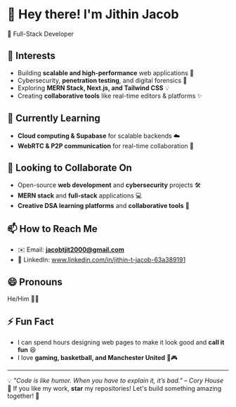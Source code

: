 # 👋 Hey there! I'm Jithin Jacob 

🚀 Full-Stack Developer

## 👀 Interests
- Building **scalable and high-performance** web applications 🚀
- Cybersecurity, **penetration testing**, and digital forensics 🔐
- Exploring **MERN Stack, Next.js, and Tailwind CSS** 💡
- Creating **collaborative tools** like real-time editors & platforms ✨

## 🌱 Currently Learning
- **Cloud computing & Supabase** for scalable backends ☁️
- **WebRTC & P2P communication** for real-time collaboration 📡

## 💞️ Looking to Collaborate On
- Open-source **web development** and **cybersecurity** projects 🛠️
- **MERN stack** and **full-stack** applications 💻
- **Creative DSA learning platforms** and **collaborative tools** 🤝

## 📫 How to Reach Me
- ✉️ Email: **jacobtjit2000@gmail.com**
- 💼 LinkedIn: www.linkedin.com/in/jithin-t-jacob-63a389191

## 😄 Pronouns
He/Him 👨‍💻

## ⚡ Fun Fact
- I can spend hours designing web pages to make it look good and **call it fun** 😆
- I love **gaming, basketball, and Manchester United**
💪🎮
---

💡 _"Code is like humor. When you have to explain it, it’s bad." – Cory House_  
🌟 If you like my work, **star** my repositories! Let's build something amazing together! 🚀

